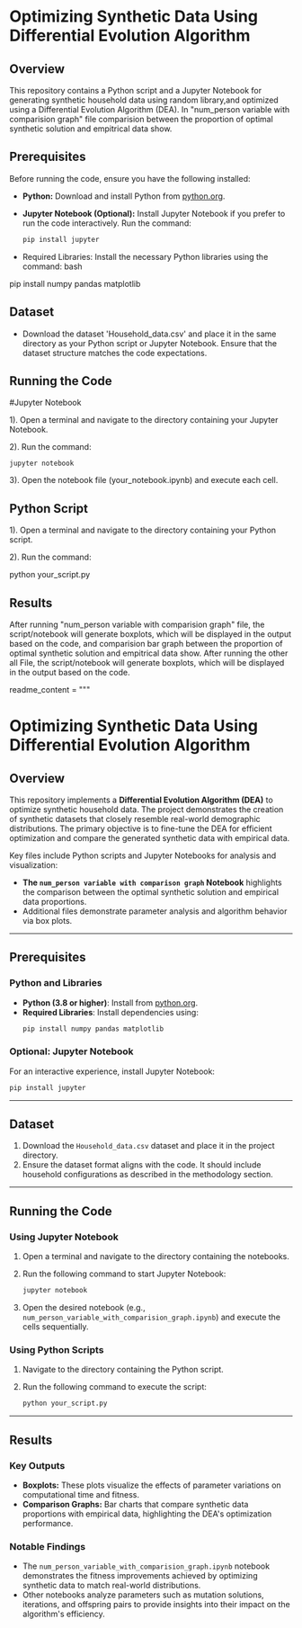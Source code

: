# Optimizing Synthetic Data Using Differential Evolution Algorithm

## Overview

This repository contains a Python script and a Jupyter Notebook for generating synthetic household data using random library,and optimized using a Differential Evolution Algorithm (DEA). 
In "num_person variable with comparision graph" file comparision between the proportion of optimal synthetic solution and empitrical data show.
## Prerequisites

Before running the code, ensure you have the following installed:

- **Python:** Download and install Python from [python.org](https://www.python.org/downloads/).

- **Jupyter Notebook (Optional):** Install Jupyter Notebook if you prefer to run the code interactively. Run the command:
  ```bash
  pip install jupyter

- Required Libraries: Install the necessary Python libraries using the command:
bash

pip install numpy pandas matplotlib

## Dataset
- Download the dataset 'Household_data.csv' and place it in the same directory as your Python script or Jupyter Notebook. Ensure that the dataset structure matches the code expectations.

## Running the Code

#Jupyter Notebook

1). Open a terminal and navigate to the directory containing your Jupyter Notebook.

2). Run the command:

	jupyter notebook

3). Open the notebook file (your_notebook.ipynb) and execute each cell.

## Python Script
1). Open a terminal and navigate to the directory containing your Python script.

2). Run the command:

python your_script.py

## Results

After running "num_person variable with comparision graph" file, the script/notebook will generate boxplots, which will be displayed in the output based on the code, and comparision bar graph between the proportion of optimal synthetic solution and empitrical data show.
After running the other all File, the script/notebook will generate boxplots, which will be displayed in the output based on the code.


readme_content = """
# Optimizing Synthetic Data Using Differential Evolution Algorithm

## Overview
This repository implements a **Differential Evolution Algorithm (DEA)** to optimize synthetic household data. The project demonstrates the creation of synthetic datasets that closely resemble real-world demographic distributions. The primary objective is to fine-tune the DEA for efficient optimization and compare the generated synthetic data with empirical data.

Key files include Python scripts and Jupyter Notebooks for analysis and visualization:
- **The `num_person variable with comparison graph` Notebook** highlights the comparison between the optimal synthetic solution and empirical data proportions.
- Additional files demonstrate parameter analysis and algorithm behavior via box plots.

---

## Prerequisites

### Python and Libraries
- **Python (3.8 or higher)**: Install from [python.org](https://www.python.org/downloads/).
- **Required Libraries**: Install dependencies using:
  ```bash
  pip install numpy pandas matplotlib
### Optional: Jupyter Notebook

For an interactive experience, install Jupyter Notebook:

```bash
pip install jupyter
```
---

## Dataset

1. Download the `Household_data.csv` dataset and place it in the project directory.
2. Ensure the dataset format aligns with the code. It should include household configurations as described in the methodology section.

---

## Running the Code

### Using Jupyter Notebook

1. Open a terminal and navigate to the directory containing the notebooks.
2. Run the following command to start Jupyter Notebook:

    ```bash
    jupyter notebook
    ```

3. Open the desired notebook (e.g., `num_person_variable_with_comparision_graph.ipynb`) and execute the cells sequentially.

### Using Python Scripts

1. Navigate to the directory containing the Python script.
2. Run the following command to execute the script:

    ```bash
    python your_script.py
    ```

---

## Results

### Key Outputs

- **Boxplots:** These plots visualize the effects of parameter variations on computational time and fitness.
- **Comparison Graphs:** Bar charts that compare synthetic data proportions with empirical data, highlighting the DEA's optimization performance.

### Notable Findings

- The `num_person_variable_with_comparision_graph.ipynb` notebook demonstrates the fitness improvements achieved by optimizing synthetic data to match real-world distributions.
- Other notebooks analyze parameters such as mutation solutions, iterations, and offspring pairs to provide insights into their impact on the algorithm's efficiency.
